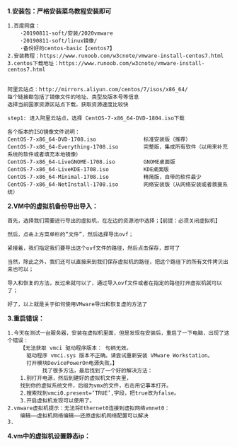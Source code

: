 

**1.安装包：严格安装菜鸟教程安装即可**

    1.百度网盘：
        ·20190811-soft/安装/2020vmware
        ·20190811-soft/linux镜像/
        ·备份好的centos-basic【centos7】
    2.安装教程：https://www.runoob.com/w3cnote/vmware-install-centos7.html
    3.centos下载地址：https://www.runoob.com/w3cnote/vmware-install-centos7.html
    
    
    阿里云站点：http://mirrors.aliyun.com/centos/7/isos/x86_64/
    每个链接都包括了镜像文件的地址、类型及版本号等信息
    选择当前国家资源区站点下载，获取资源速度比较快
    
    step1: 进入阿里云站点，选择 CentOS-7-x86_64-DVD-1804.iso下载
    
    各个版本的ISO镜像文件说明：
    CentOS-7-x86_64-DVD-1708.iso               标准安装版（推荐）
    CentOS-7-x86_64-Everything-1708.iso        完整版，集成所有软件（以用来补充系统的软件或者填充本地镜像）
    CentOS-7-x86_64-LiveGNOME-1708.iso         GNOME桌面版  
    CentOS-7-x86_64-LiveKDE-1708.iso           KDE桌面版  
    CentOS-7-x86_64-Minimal-1708.iso           精简版，自带的软件最少
    CentOS-7-x86_64-NetInstall-1708.iso        网络安装版（从网络安装或者救援系统）  
   
**2.VM中的虚拟机备份导出导入：**

    首先，选择我们需要进行导出的虚拟机，在左边的资源池中选择；【前提：必须关闭虚拟机】
    
    然后，点击上方菜单栏的“文件”，然后选择导出ovf；
    
    紧接着，我们指定我们要导出这个ovf文件的路径，然后点击保存，即可了
    
    当然，除此之外，我们还可以直接来到我们保存虚拟机的路径，把这个路径下的所有文件拷贝出来也可以；
    
    导入和恢复的方法，反过来就可以了，通过导入ovf文件或者在指定的路径打开虚拟机就可以了；
    
    好了，以上就是关于如何使用VMware导出和恢复虚的方法了

**3.重启错误：**

    1.今天在测试一台服务器，安装在虚拟机里面，但是发现在安装后，重启了一下电脑，出现了这个错误：
        【无法获取 vmci 驱动程序版本： 句柄无效。
          驱动程序 vmci.sys 版本不正确。请尝试重新安装 VMware Workstation。
          打开模块DevicePowerOn电源失败。】
               找了很多方法，最后找到了一个好的解决方法：
        1.别打开电源，然后到建好的虚拟机文件夹里，
        找到你的虚拟系统文件，后缀为vmx的文件，右击用记事本打开。
        2.搜索找到vmci0.present=‘TRUE’,字段，把true改为false。
        3.开启虚拟机发现可以使用了。
    2.vmware虚拟机提示：无法将Ethernet0连接到虚拟网络vmnet0：
        编辑——虚拟机网络编辑——还原虚拟机网络配置可以解决
    3.
    
    
**4.vm中的虚拟机设置静态ip：**
    
    
    
    
